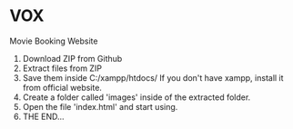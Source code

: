 # VOX
Movie Booking Website
1. Download ZIP from Github
2. Extract files from ZIP
3. Save them inside C:/xampp/htdocs/
   If you don't have xampp, install it from official website.
4. Create a folder called 'images' inside of the extracted folder.
5. Open the file 'index.html' and start using.
6. THE END...